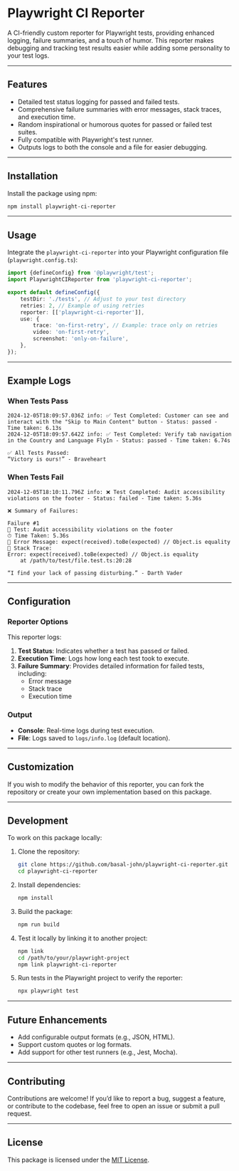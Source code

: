 # **Playwright CI Reporter**

A CI-friendly custom reporter for Playwright tests, providing enhanced logging, failure summaries, and a touch of humor. This reporter makes debugging and tracking test results easier while adding some personality to your test logs.

---

## **Features**

- Detailed test status logging for passed and failed tests.
- Comprehensive failure summaries with error messages, stack traces, and execution time.
- Random inspirational or humorous quotes for passed or failed test suites.
- Fully compatible with Playwright's test runner.
- Outputs logs to both the console and a file for easier debugging.

---

## **Installation**

Install the package using npm:

```bash
npm install playwright-ci-reporter
```

---

## **Usage**

Integrate the `playwright-ci-reporter` into your Playwright configuration file (`playwright.config.ts`):

```typescript
import {defineConfig} from '@playwright/test';
import PlaywrightCIReporter from 'playwright-ci-reporter';

export default defineConfig({
    testDir: './tests', // Adjust to your test directory
    retries: 2, // Example of using retries
    reporter: [['playwright-ci-reporter']],
    use: {
        trace: 'on-first-retry', // Example: trace only on retries
        video: 'on-first-retry',
        screenshot: 'only-on-failure',
    },
});
```

---

## **Example Logs**

### **When Tests Pass**

```plaintext
2024-12-05T18:09:57.036Z info: ✅ Test Completed: Customer can see and interact with the "Skip to Main Content" button - Status: passed - Time taken: 6.13s
2024-12-05T18:09:57.642Z info: ✅ Test Completed: Verify tab navigation in the Country and Language FlyIn - Status: passed - Time taken: 6.74s

✅ All Tests Passed:
“Victory is ours!” - Braveheart
```

### **When Tests Fail**

```plaintext
2024-12-05T18:10:11.796Z info: ❌ Test Completed: Audit accessibility violations on the footer - Status: failed - Time taken: 5.36s

❌ Summary of Failures:

Failure #1
🚨 Test: Audit accessibility violations on the footer
⏱ Time Taken: 5.36s
📜 Error Message: expect(received).toBe(expected) // Object.is equality
📜 Stack Trace:
Error: expect(received).toBe(expected) // Object.is equality
    at /path/to/test/file.test.ts:20:28

“I find your lack of passing disturbing.” - Darth Vader
```

---

## **Configuration**

### **Reporter Options**

This reporter logs:

1. **Test Status**: Indicates whether a test has passed or failed.
2. **Execution Time**: Logs how long each test took to execute.
3. **Failure Summary**: Provides detailed information for failed tests, including:
    - Error message
    - Stack trace
    - Execution time

### **Output**

- **Console**: Real-time logs during test execution.
- **File**: Logs saved to `logs/info.log` (default location).

---

## **Customization**

If you wish to modify the behavior of this reporter, you can fork the repository or create your own implementation based on this package.

---

## **Development**

To work on this package locally:

1. Clone the repository:

    ```bash
    git clone https://github.com/basal-john/playwright-ci-reporter.git
    cd playwright-ci-reporter
    ```

2. Install dependencies:

    ```bash
    npm install
    ```

3. Build the package:

    ```bash
    npm run build
    ```

4. Test it locally by linking it to another project:

    ```bash
    npm link
    cd /path/to/your/playwright-project
    npm link playwright-ci-reporter
    ```

5. Run tests in the Playwright project to verify the reporter:
    ```bash
    npx playwright test
    ```

---

## **Future Enhancements**

- Add configurable output formats (e.g., JSON, HTML).
- Support custom quotes or log formats.
- Add support for other test runners (e.g., Jest, Mocha).

---

## **Contributing**

Contributions are welcome! If you’d like to report a bug, suggest a feature, or contribute to the codebase, feel free to open an issue or submit a pull request.

---

## **License**

This package is licensed under the [MIT License](LICENSE).
